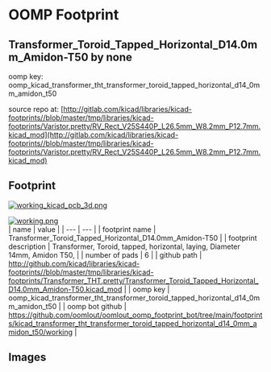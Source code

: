 # OOMP Footprint  
## Transformer_Toroid_Tapped_Horizontal_D14.0mm_Amidon-T50  by none  
  
oomp key: oomp_kicad_transformer_tht_transformer_toroid_tapped_horizontal_d14_0mm_amidon_t50  
  
source repo at: [http://gitlab.com/kicad/libraries/kicad-footprints//blob/master/tmp/libraries/kicad-footprints/Varistor.pretty/RV_Rect_V25S440P_L26.5mm_W8.2mm_P12.7mm.kicad_mod](http://gitlab.com/kicad/libraries/kicad-footprints//blob/master/tmp/libraries/kicad-footprints/Varistor.pretty/RV_Rect_V25S440P_L26.5mm_W8.2mm_P12.7mm.kicad_mod)  
## Footprint  
  
[![working_kicad_pcb_3d.png](working_kicad_pcb_3d_600.png)](working_kicad_pcb_3d.png)  
  
[![working.png](working_600.png)](working.png)  
| name | value | 
| --- | --- | 
| footprint name | Transformer_Toroid_Tapped_Horizontal_D14.0mm_Amidon-T50 | 
| footprint description | Transformer, Toroid, tapped, horizontal, laying, Diameter 14mm, Amidon T50, | 
| number of pads | 6 | 
| github path | http://github.com/kicad/libraries/kicad-footprints//blob/master/tmp/libraries/kicad-footprints/Transformer_THT.pretty/Transformer_Toroid_Tapped_Horizontal_D14.0mm_Amidon-T50.kicad_mod | 
| oomp key | oomp_kicad_transformer_tht_transformer_toroid_tapped_horizontal_d14_0mm_amidon_t50 | 
| oomp bot github | https://github.com/oomlout/oomlout_oomp_footprint_bot/tree/main/footprints/kicad_transformer_tht_transformer_toroid_tapped_horizontal_d14_0mm_amidon_t50/working | 
## Images  
